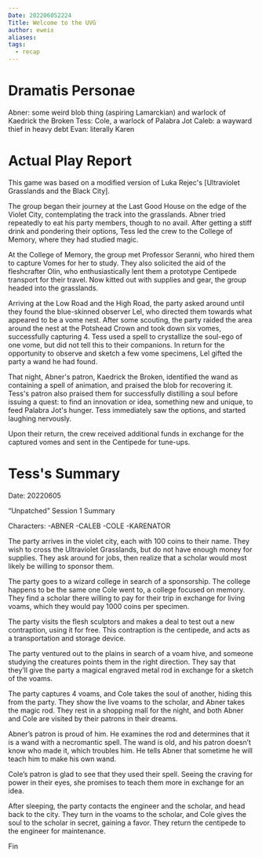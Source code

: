 ```yaml
---
Date: 202206052224
Title: Welcome to the UVG
author: eweix
aliases: 
tags:
  - recap
---
```

# Dramatis Personae
Abner: some weird blob thing (aspiring Lamarckian) and warlock of Kaedrick the Broken
Tess: Cole, a warlock of Palabra Jot
Caleb: a wayward thief in heavy debt
Evan: literally Karen

# Actual Play Report
This game was based on a modified version of Luka Rejec's [Ultraviolet Grasslands and the Black City].

The group began their journey at the Last Good House on the edge of the Violet City, contemplating the track into the grasslands. Abner tried repeatedly to eat his party members, though to no avail. After getting a stiff drink and pondering their options, Tess led the crew to the College of Memory, where they had studied magic.

At the College of Memory, the group met Professor Seranni, who hired them to capture Vomes for her to study. They also solicited the aid of the fleshcrafter Olin, who enthusiastically lent them a prototype Centipede transport for their travel. Now kitted out with supplies and gear, the group headed into the grasslands.

Arriving at the Low Road and the High Road, the party asked around until they found the blue-skinned observer Lel, who directed them towards what appeared to be a vome nest. After some scouting, the party raided the area around the nest at the Potshead Crown and took down six vomes, successfully capturing 4. Tess used a spell to crystallize the soul-ego of one vome, but did not tell this to their companions. In return for the opportunity to observe and sketch a few vome specimens, Lel gifted the party a wand he had found.

That night, Abner's patron, Kaedrick the Broken, identified the wand as containing a spell of animation, and praised the blob for recovering it. Tess's patron also praised them for successfully distilling a soul before issuing a quest: to find an innovation or idea, something new and unique, to feed Palabra Jot's hunger. Tess immediately saw the options, and started laughing nervously.

Upon their return, the crew received additional funds in exchange for the captured vomes and sent in the Centipede for tune-ups.

# Tess's Summary
Date: 20220605

“Unpatched” Session 1 Summary

Characters:
-ABNER
-CALEB
-COLE
-KARENATOR


The party arrives in the violet city, each with 100 coins to their name. They wish to cross the Ultraviolet Grasslands, but do not have enough money for supplies. They ask around for jobs, then realize that a scholar would most likely be willing to sponsor them.

The party goes to a wizard college in search of a sponsorship. The college happens to be the same one Cole went to, a college focused on memory. They find a scholar there willing to pay for their trip in exchange for living voams, which they would pay 1000 coins per specimen.

The party visits the flesh sculptors and makes a deal to test out a new contraption, using it for free. This contraption is the centipede, and acts as a transportation and storage device.

The party ventured out to the plains in search of a voam hive, and someone studying the creatures points them in the right direction. They say that they’ll give the party a magical engraved metal rod in exchange for a sketch of the voams.

The party captures 4 voams, and Cole takes the soul of another, hiding this from the party. They show the live voams to the scholar, and Abner takes the magic rod. They rest in a shopping mall for the night, and both Abner and Cole are visited by their patrons in their dreams.

Abner’s patron is proud of him. He examines the rod and determines that it is a wand with a necromantic spell. The wand is old, and his patron doesn’t know who made it, which troubles him. He tells Abner that sometime he will teach him to make his own wand.

Cole’s patron is glad to see that they used their spell. Seeing the craving for power in their eyes, she promises to teach them more in exchange for an idea.

After sleeping, the party contacts the engineer and the scholar, and head back to the city. They turn in the voams to the scholar, and Cole gives the soul to the scholar in secret, gaining a favor. They return the centipede to the engineer for maintenance.

Fin 